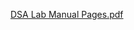 [DSA Lab Manual Pages.pdf](https://github.com/ankitaa19/DSA-LAB-MANUAL/files/15270704/DSA.Lab.Manual.Pages.pdf)
